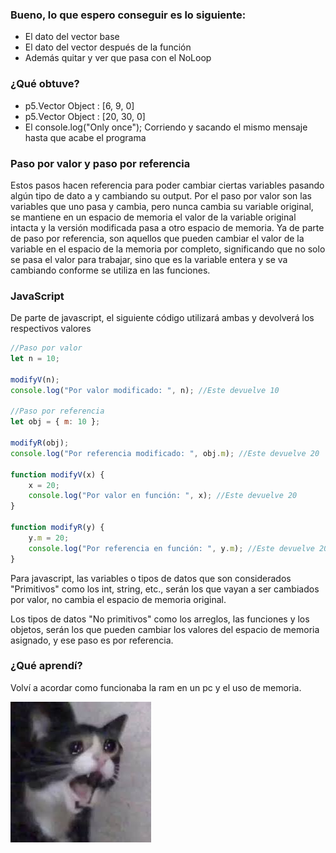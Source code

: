 ### Bueno, lo que espero conseguir es lo siguiente:
* El dato del vector base
* El dato del vector después de la función
* Además quitar y ver que pasa con el NoLoop

### ¿Qué obtuve?
* p5.Vector Object : [6, 9, 0]
* p5.Vector Object : [20, 30, 0]
* El console.log("Only once"); Corriendo y sacando el mismo mensaje hasta que acabe el programa

### Paso por valor y paso por referencia
Estos pasos hacen referencia para poder cambiar ciertas variables pasando algún tipo de dato a y cambiando su output. Por el paso por valor son las variables que uno pasa y cambia, pero nunca cambia su variable original, se mantiene en un espacio de memoria el valor de la variable original intacta y la versión modificada pasa a otro espacio de memoria. Ya de parte de paso por referencia, son aquellos que pueden cambiar el valor de la variable en el espacio de la memoria por completo, significando que no solo se pasa el valor para trabajar, sino que es la variable entera y se va cambiando conforme se utiliza en las funciones.

### JavaScript
De parte de javascript, el siguiente código utilizará ambas y devolverá los respectivos valores

```js
//Paso por valor
let n = 10;

modifyV(n);
console.log("Por valor modificado: ", n); //Este devuelve 10

//Paso por referencia
let obj = { m: 10 };

modifyR(obj);
console.log("Por referencia modificado: ", obj.m); //Este devuelve 20

function modifyV(x) {
    x = 20;
    console.log("Por valor en función: ", x); //Este devuelve 20
}

function modifyR(y) {
    y.m = 20;
    console.log("Por referencia en función: ", y.m); //Este devuelve 20
}
```

Para javascript, las variables o tipos de datos que son considerados "Primitivos" como los int, string, etc., serán los que vayan a ser cambiados por valor, no cambia el espacio de memoria original.

Los tipos de datos "No primitivos" como los arreglos, las funciones y los objetos, serán los que pueden cambiar los valores del espacio de memoria asignado, y ese paso es por referencia.

### ¿Qué aprendí?
Volví a acordar como funcionaba la ram en un pc y el uso de memoria.

![Sample Text](../../../../assets/cat-crying.jpg)
